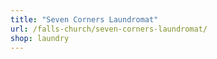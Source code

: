 ```yaml
---
title: "Seven Corners Laundromat"
url: /falls-church/seven-corners-laundromat/
shop: laundry
---
```

